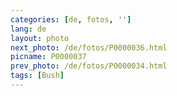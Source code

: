 ```yaml
---
categories: [de, fotos, '']
lang: de
layout: photo
next_photo: /de/fotos/P0000036.html
picname: P0000037
prev_photo: /de/fotos/P0000034.html
tags: [Bush]
---
```


